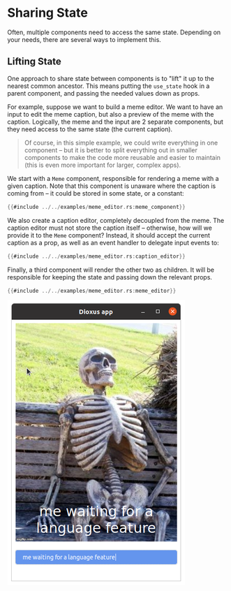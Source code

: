 # Sharing State

Often, multiple components need to access the same state. Depending on your needs, there are several ways to implement this.

## Lifting State

One approach to share state between components is to "lift" it up to the nearest common ancestor. This means putting the `use_state` hook in a parent component, and passing the needed values down as props.

For example, suppose we want to build a meme editor. We want to have an input to edit the meme caption, but also a preview of the meme with the caption. Logically, the meme and the input are 2 separate components, but they need access to the same state (the current caption).

> Of course, in this simple example, we could write everything in one component – but it is better to split everything out in smaller components to make the code more reusable and easier to maintain (this is even more important for larger, complex apps).

We start with a `Meme` component, responsible for rendering a meme with a given caption. Note that this component is unaware where the caption is coming from – it could be stored in some state, or a constant:
```rust
{{#include ../../examples/meme_editor.rs:meme_component}}
```

We also create a caption editor, completely decoupled from the meme. The caption editor must not store the caption itself – otherwise, how will we provide it to the `Meme` component? Instead, it should accept the current caption as a prop, as well as an event handler to delegate input events to:

```rust
{{#include ../../examples/meme_editor.rs:caption_editor}}
```

Finally, a third component will render the other two as children. It will be responsible for keeping the state and passing down the relevant props.
```rust
{{#include ../../examples/meme_editor.rs:meme_editor}}
```
![Meme Editor Screenshot: An old plastic skeleton sitting on a park bench. Caption: "me waiting for a language feature"](./images/meme_editor_screenshot.png)